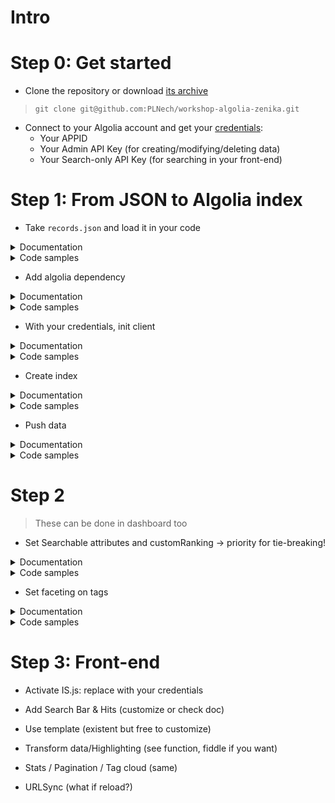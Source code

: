 # Intro

# Step 0: Get started

- Clone the repository or download [its archive](https://github.com/PLNech/workshop-algolia-zenika/archive/master.zip)
> `git clone git@github.com:PLNech/workshop-algolia-zenika.git`

- Connect to your Algolia account and get your [credentials](https://www.algolia.com/api-keys):
  - Your APPID
  - Your Admin API Key (for creating/modifying/deleting data)
  - Your Search-only API Key (for searching in your front-end)

# Step 1: From JSON to Algolia index


- Take `records.json` and load it in your code
<details>
 <summary>Documentation</summary>
  - [Python](https://docs.python.org/3.6/library/json.html)
  - [Java](http://www.oracle.com/technetwork/articles/java/json-1973242.html)
  - [PHP](https://secure.php.net/manual/en/function.json-decode.php)
</details>
<details>
 <summary>Code samples</summary>
    - Python   
 
        ```python
        with open("../data/records.json") as f:
            records = json.load(f)
            print(json.dumps(records, indent=4))
        ```    
</details>

- Add algolia dependency
<details>
 <summary>Documentation</summary>
  - [Python](https://docs.python.org/3.6/library/json.html)
  - [Java](http://www.oracle.com/technetwork/articles/java/json-1973242.html)
  - [PHP](https://secure.php.net/manual/en/function.json-decode.php)
</details>
<details>
 <summary>Code samples</summary>
    - Python   
 
        ```python
        # requirements.txt
        algoliasearch
        ```
</details>

- With your credentials, init client
<details>
 <summary>Documentation</summary>
  - [Python](https://docs.python.org/3.6/library/json.html)
  - [Java](http://www.oracle.com/technetwork/articles/java/json-1973242.html)
  - [PHP](https://secure.php.net/manual/en/function.json-decode.php)
</details>
<details>
 <summary>Code samples</summary>
    - Python   
 
        ```python
        client = algoliasearch.Client("YOUR_APP_ID", "YOUR_ADMIN_API_KEY")
        ```
</details>

- Create index
<details>
 <summary>Documentation</summary>
  - [Python](https://docs.python.org/3.6/library/json.html)
  - [Java](http://www.oracle.com/technetwork/articles/java/json-1973242.html)
  - [PHP](https://secure.php.net/manual/en/function.json-decode.php)
</details>
<details>
 <summary>Code samples</summary>
    - Python   

        ```python
        index = client.init_index("smashing")
        ```
</details>

- Push data
<details>
 <summary>Documentation</summary>
  - [Python](https://docs.python.org/3.6/library/json.html)
  - [Java](http://www.oracle.com/technetwork/articles/java/json-1973242.html)
  - [PHP](https://secure.php.net/manual/en/function.json-decode.php)
</details>
<details>
 <summary>Code samples</summary>
    - Python   

        ```python
        index.add_objects(records)
        ```
</details>

# Step 2
> These can be done in dashboard too

- Set Searchable attributes and customRanking
-> priority for tie-breaking!
<details>
 <summary>Documentation</summary>
  - [Python](https://docs.python.org/3.6/library/json.html)
  - [Java](http://www.oracle.com/technetwork/articles/java/json-1973242.html)
  - [PHP](https://secure.php.net/manual/en/function.json-decode.php)
</details>
<details>
 <summary>Code samples</summary>
    - Python  

        ```python
        index.set_settings({
            "searchableAttributes": ["title", "description", "tags", "author"],
            "customRanking": ["desc(commentCount)"]
        })
        ```
</details>

- Set faceting on tags
<details>
 <summary>Documentation</summary>
  - [Python](https://docs.python.org/3.6/library/json.html)
  - [Java](http://www.oracle.com/technetwork/articles/java/json-1973242.html)
  - [PHP](https://secure.php.net/manual/en/function.json-decode.php)
</details>
<details>
 <summary>Code samples</summary>
    - Python   

        ```python
        res = index.set_settings({
                "attributesForFaceting": ["tags.name"]
        })
        index.wait_task(res['taskID'])
        print("Attributes for faceting: %s." % index.get_settings()['attributesForFaceting'])
        ```
</details>

# Step 3: Front-end

- Activate IS.js: replace with your credentials

- Add Search Bar & Hits (customize or check doc)

- Use template (existent but free to customize)

- Transform data/Highlighting (see function, fiddle if you want)

- Stats / Pagination / Tag cloud (same)

- URLSync (what if reload?)


